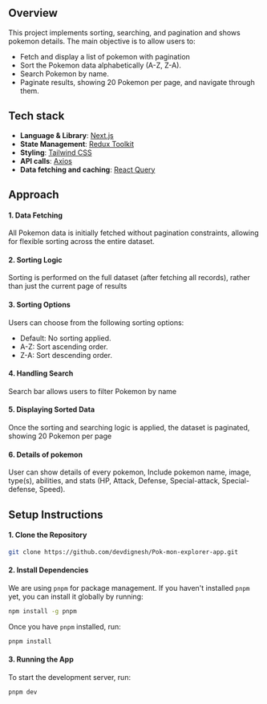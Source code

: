 ## Overview
This project implements sorting, searching, and pagination and shows pokemon details. The main objective is to allow users to:

- Fetch and display a list of pokemon with pagination
- Sort the Pokemon data alphabetically (A-Z, Z-A).
- Search Pokemon by name.
- Paginate results, showing 20 Pokemon per page, and navigate through them.

## Tech stack

- **Language & Library**: [Next.js](https://nextjs.org/)  
- **State Management**: [Redux Toolkit](https://redux-toolkit.js.org/)
- **Styling**: [Tailwind CSS](https://tailwindcss.com/)
- **API calls**: [Axios](https://axios-http.com/docs/intro)
- **Data fetching and caching**: [React Query](https://tanstack.com/query/v3/docs/framework/react/quick-start)

## Approach
#### 1. Data Fetching
All Pokemon data is initially fetched without pagination constraints, allowing for flexible sorting across the entire dataset.

#### 2. Sorting Logic
Sorting is performed on the full dataset (after fetching all records), rather than just the current page of results

#### 3. Sorting Options
Users can choose from the following sorting options:
- Default: No sorting applied.
- A-Z: Sort ascending order.
- Z-A: Sort descending order.

#### 4. Handling Search
Search bar allows users to filter Pokemon by name

#### 5. Displaying Sorted Data
Once the sorting and searching logic is applied, the dataset is paginated, showing 20 Pokemon per page

#### 6. Details of pokemon
User can show details of every pokemon, Include pokemon name, image, type(s), abilities, and stats (HP, Attack, Defense, Special-attack, Special-defense, Speed).

## Setup Instructions

#### 1. Clone the Repository

```bash
git clone https://github.com/devdignesh/Pok-mon-explorer-app.git
```

#### 2. Install Dependencies

We are using `pnpm` for package management. If you haven't installed `pnpm` yet, you can install it globally by running:

```bash
npm install -g pnpm
```

Once you have `pnpm` installed, run:

```bash
pnpm install
```

#### 3. Running the App

To start the development server, run:

```bash
pnpm dev
```
